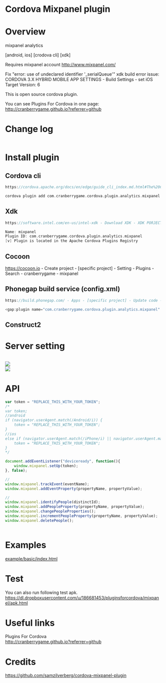 Cordova Mixpanel plugin
====================
# Overview #
mixpanel analytics

[android, ios] [crodova cli] [xdk]

Requires mixpanel account http://www.mixpanel.com/

Fix "error: use of undeclared identifier '_serialQueue'" xdk build error issue:
CORDOVA 3.X HYBRID MOBILE APP SETTINGS - Build Settings - set iOS Target Version: 6

This is open source cordova plugin.

You can see Plugins For Cordova in one page: http://cranberrygame.github.io?referrer=github

# Change log #
```c
```
# Install plugin #

## Cordova cli ##
```c
https://cordova.apache.org/docs/en/edge/guide_cli_index.md.html#The%20Command-Line%20Interface - npm install -g cordova@4.1.2

cordova plugin add com.cranberrygame.cordova.plugin.analytics.mixpanel
```

## Xdk ##
```c
https://software.intel.com/en-us/intel-xdk - Download XDK - XDK PORJECTS - [specific project] - CORDOVA 3.X HYBRID MOBILE APP SETTINGS - PLUGINS - Third Party Plugins - Add a Third Party Plugin - Get Plugin from the Web -

Name: mixpanel
Plugin ID: com.cranberrygame.cordova.plugin.analytics.mixpanel
[v] Plugin is located in the Apache Cordova Plugins Registry
```

## Cocoon ##
https://cocoon.io - Create project - [specific project] - Setting - Plugins - Search - cranberrygame - mixpanel

## Phonegap build service (config.xml) ##
```c
https://build.phonegap.com/ - Apps - [specific project] - Update code - Zip file including config.xml

<gap:plugin name="com.cranberrygame.cordova.plugin.analytics.mixpanel" source="plugins.cordova.io" />
```

## Construct2 ##

# Server setting #
```c
```

<img src="https://github.com/cranberrygame/cordova-plugin-analytics-mixpanel/blob/master/doc/token.png"><br>
<img src="https://github.com/cranberrygame/cordova-plugin-analytics-mixpanel/blob/master/doc/mixpanel_bookmark.png"><br>

# API #
```javascript
var token = "REPLACE_THIS_WITH_YOUR_TOKEN";
/*
var token;
//android
if (navigator.userAgent.match(/Android/i)) {
	token = "REPLACE_THIS_WITH_YOUR_TOKEN";
}
//ios
else if (navigator.userAgent.match(/iPhone/i) || navigator.userAgent.match(/iPad/i)) {
	token = "REPLACE_THIS_WITH_YOUR_TOKEN";
}
*/

document.addEventListener("deviceready", function(){
    window.mixpanel.setUp(token);
}, false);

//
window.mixpanel.trackEvent(eventName);
window.mixpanel.addEventProperty(propertyName, propertyValue);

//
window.mixpanel.identifyPeople(distinctId);
window.mixpanel.addPeopleProperty(propertyName, propertyValue);
window.mixpanel.changePeopleProperties();
window.mixpanel.incrementPeopleProperty(propertyName, propertyValue);
window.mixpanel.deletePeople();
			
```
# Examples #
<a href="https://github.com/cranberrygame/cordova-plugin-analytics-mixpanel/blob/master/example/basic/index.html">example/basic/index.html</a><br>

# Test #

You can also run following test apk.
https://dl.dropboxusercontent.com/u/186681453/pluginsforcordova/mixpanel/apk.html

# Useful links #

Plugins For Cordova<br>
http://cranberrygame.github.io?referrer=github

# Credits #

https://github.com/samzilverberg/cordova-mixpanel-plugin
